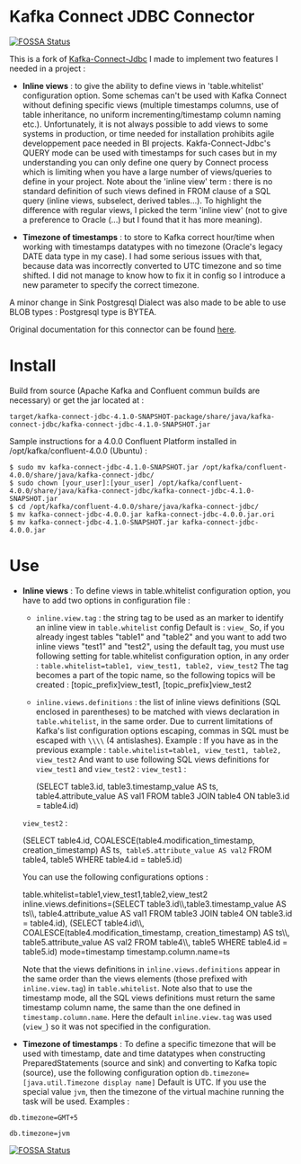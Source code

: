 # Kafka Connect JDBC Connector
[![FOSSA Status](https://app.fossa.io/api/projects/git%2Bhttps%3A%2F%2Fgithub.com%2Fconfluentinc%2Fkafka-connect-jdbc.svg?type=shield)](https://app.fossa.io/projects/git%2Bhttps%3A%2F%2Fgithub.com%2Fconfluentinc%2Fkafka-connect-jdbc?ref=badge_shield)

This is a fork of [Kafka-Connect-Jdbc](https://github.com/confluentinc/kafka-connect-jdbc)
I made to implement two features I needed in a project : 

- **Inline views** : to give the ability to define views in 'table.whitelist' configuration option.
Some schemas can't be used with Kafka Connect without defining specific views (multiple timestamps columns,
use of table inheritance, no uniform incrementing/timestamp column naming etc.).
Unfortunately, it is not always possible to add views to some systems in production, or time needed for installation prohibits agile developpement pace needed in BI projects.
Kakfa-Connect-Jdbc's QUERY mode can be used with timestamps for such cases but in my understanding you can
only define one query by Connect process which is limiting when you have a large number of views/queries to define in your project.
Note about the 'inline view' term : there is no standard definition of such views defined in FROM clause of a SQL query (inline views, 
subselect, derived tables...). To highlight the difference with regular views, I picked the term 'inline view' (not to give a preference to Oracle (...) but I found that it has more meaning).

- **Timezone of timestamps** : to store to Kafka correct hour/time when working with timestamps datatypes
with no timezone (Oracle's legacy DATE data type in my case). I had some serious issues with that, because data was incorrectly converted to UTC timezone and so time shifted.
I did not manage to know how to fix it in config so I introduce a new parameter to specify the correct timezone.

A minor change in Sink Postgresql Dialect was also made to be able to use BLOB types : Postgresql type is BYTEA.

Original documentation for this connector can be found [here](http://docs.confluent.io/current/connect/connect-jdbc/docs/index.html).

# Install
Build from source (Apache Kafka and Confluent commun builds are necessary) or get the jar located at : 

    target/kafka-connect-jdbc-4.1.0-SNAPSHOT-package/share/java/kafka-connect-jdbc/kafka-connect-jdbc-4.1.0-SNAPSHOT.jar
    
Sample instructions for a 4.0.0 Confluent Platform installed in /opt/kafka/confluent-4.0.0 (Ubuntu) :

    $ sudo mv kafka-connect-jdbc-4.1.0-SNAPSHOT.jar /opt/kafka/confluent-4.0.0/share/java/kafka-connect-jdbc/
    $ sudo chown [your_user]:[your_user] /opt/kafka/confluent-4.0.0/share/java/kafka-connect-jdbc/kafka-connect-jdbc-4.1.0-SNAPSHOT.jar
    $ cd /opt/kafka/confluent-4.0.0/share/java/kafka-connect-jdbc/
    $ mv kafka-connect-jdbc-4.0.0.jar kafka-connect-jdbc-4.0.0.jar.ori
    $ mv kafka-connect-jdbc-4.1.0-SNAPSHOT.jar kafka-connect-jdbc-4.0.0.jar
    
# Use

- **Inline views** :
To define views in table.whitelist configuration option, you have to add two options in configuration file :
  - `inline.view.tag` : the string tag to be used as an marker to identify an inline view in `table.whitelist` config
  Default is : `view_`
  So, if you already ingest tables "table1" and "table2" and you want to add two inline views "test1" and "test2", using the default tag, you must use following setting for table.whitelist configuration option, in any order :
	`table.whitelist=table1, view_test1, table2, view_test2`
  The tag becomes a part of the topic name, so the following topics will be created : [topic_prefix]view_test1, [topic_prefix]view_test2
	
  - `inline.views.definitions` : the list of inline views definitions (SQL enclosed in parentheses) to be matched with views declaration in `table.whitelist`, in the same order.
	Due to current limitations of Kafka's list configuration options escaping, commas in SQL must be escaped with `\\\\` (4 antislashes).
	Example :
	If you have as in the previous example :
	`table.whitelist=table1, view_test1, table2, view_test2`
	And want to use following SQL views definitions for `view_test1` and `view_test2` :
  `view_test1` : 
   
    (SELECT table3.id,
	table3.timestamp_value AS ts,
	table4.attribute_value AS val1
	FROM table3 JOIN table4
	ON table3.id = table4.id)
		
  `view_test2` : 
    
    (SELECT table4.id,
    COALESCE(table4.modification_timestamp, creation_timestamp) AS ts,`
    table5.attribute_value AS val2`
    FROM table4, table5
    WHERE table4.id = table5.id)
		
  You can use the following configurations options :
   
    table.whitelist=table1,view_test1,table2,view_test2
    inline.views.definitions=(SELECT table3.id\\\\,table3.timestamp_value AS ts\\\\, table4.attribute_value AS val1 FROM table3 JOIN table4 ON table3.id = table4.id), (SELECT table4.id\\\\, COALESCE(table4.modification_timestamp, creation_timestamp) AS ts\\\\, table5.attribute_value AS val2 FROM table4\\\\, table5 WHERE table4.id = table5.id)
    mode=timestamp
    timestamp.column.name=ts
	
   Note that the views definitions in `inline.views.definitions` appear in the same order than the views elements (those prefixed with `inline.view.tag`) in `table.whitelist`. Note also that to use the timestamp mode, all the SQL views definitions must return the same timestamp column name, the same than the one defined in `timestamp.column.name`.
	Here the default `inline.view.tag` was used (`view_`) so it was not specified in the configuration.
	
- **Timezone of timestamps** :
To define a specific timezone that will be used with timestamp, date and time datatypes when constructing PreparedStatements (source and sink) and converting to Kafka topic (source), use the following configuration option
`db.timezone=[java.util.Timezone display name]`
Default is UTC.
If you use the special value `jvm`, then the timezone of the virtual machine running the task will be used.
Examples :

`db.timezone=GMT+5`

`db.timezone=jvm`



[![FOSSA Status](https://app.fossa.io/api/projects/git%2Bhttps%3A%2F%2Fgithub.com%2Fconfluentinc%2Fkafka-connect-jdbc.svg?type=large)](https://app.fossa.io/projects/git%2Bhttps%3A%2F%2Fgithub.com%2Fconfluentinc%2Fkafka-connect-jdbc?ref=badge_large)
